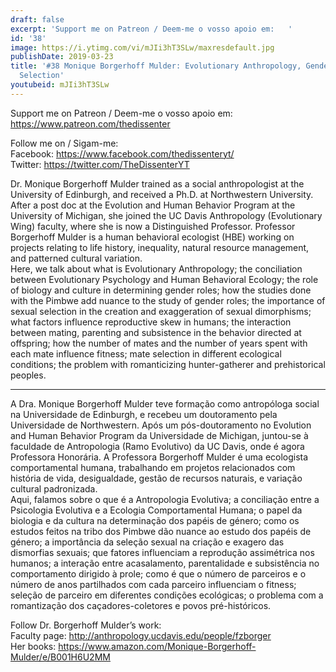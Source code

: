 ```yaml
---
draft: false
excerpt: 'Support me on Patreon / Deem-me o vosso apoio em:   '
id: '38'
image: https://i.ytimg.com/vi/mJIi3hT3SLw/maxresdefault.jpg
publishDate: 2019-03-23
title: '#38 Monique Borgerhoff Mulder: Evolutionary Anthropology, Gender Roles, Sexual
  Selection'
youtubeid: mJIi3hT3SLw
---
```

Support me on Patreon / Deem-me o vosso apoio em:   
https://www.patreon.com/thedissenter

Follow me on / Sigam-me:  
Facebook: https://www.facebook.com/thedissenteryt/  
Twitter: https://twitter.com/TheDissenterYT

Dr. Monique Borgerhoff Mulder trained as a social anthropologist at the University of Edinburgh, and received a Ph.D. at Northwestern University. After a post doc at the Evolution and Human Behavior Program at the University of Michigan, she joined the UC Davis Anthropology (Evolutionary Wing) faculty, where she is now a Distinguished Professor. Professor Borgerhoff Mulder is a human behavioral ecologist (HBE) working on projects relating to life history, inequality, natural resource management, and patterned cultural variation.  
Here, we talk about what is Evolutionary Anthropology; the conciliation between Evolutionary Psychology and Human Behavioral Ecology; the role of biology and culture in determining gender roles; how the studies done with the Pimbwe add nuance to the study of gender roles; the importance of sexual selection in the creation and exaggeration of sexual dimorphisms; what factors influence reproductive skew in humans; the interaction between mating, parenting and subsistence in the behavior directed at offspring; how the number of mates and the number of years spent with each mate influence fitness; mate selection in different ecological conditions; the problem with romanticizing hunter-gatherer and prehistorical peoples.

---

A Dra. Monique Borgerhoff Mulder teve formação como antropóloga social na Universidade de Edinburgh, e recebeu um doutoramento pela Universidade de Northwestern. Após um pós-doutoramento no Evolution and Human Behavior Program da Universidade de Michigan, juntou-se à faculdade de Antropologia (Ramo Evolutivo) da UC Davis, onde é agora Professora Honorária. A Professora Borgerhoff Mulder é uma ecologista comportamental humana, trabalhando em projetos relacionados com história de vida, desigualdade, gestão de recursos naturais, e variação cultural padronizada.  
Aqui, falamos sobre o que é a Antropologia Evolutiva; a conciliação entre a Psicologia Evolutiva e a Ecologia Comportamental Humana; o papel da biologia e da cultura na determinação dos papéis de género; como os estudos feitos na tribo dos Pimbwe dão nuance ao estudo dos papéis de género; a importância da seleção sexual na criação e exagero das dismorfias sexuais; que fatores influenciam a reprodução assimétrica nos humanos; a interação entre acasalamento, parentalidade e subsistência no comportamento dirigido à prole; como é que o número de parceiros e o número de anos partilhados com cada parceiro influenciam o fitness; seleção de parceiro em diferentes condições ecológicas; o problema com a romantização dos caçadores-coletores e povos pré-históricos. 

Follow Dr. Borgerhoff Mulder’s work:  
Faculty page: http://anthropology.ucdavis.edu/people/fzborger  
Her books: https://www.amazon.com/Monique-Borgerhoff-Mulder/e/B001H6U2MM